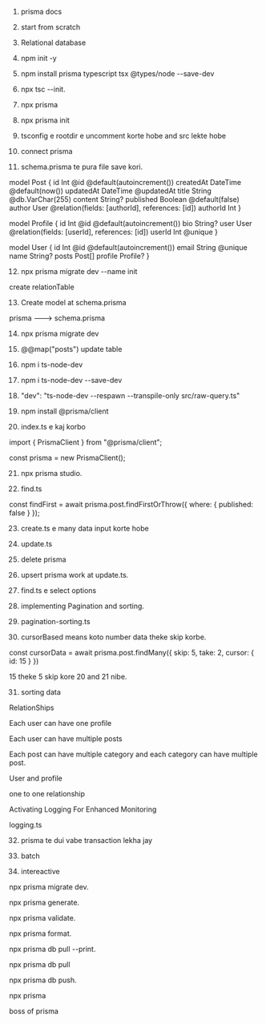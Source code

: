 
1. prisma docs

2. start from scratch

3. Relational database

4. npm init -y

5. npm install prisma typescript tsx @types/node --save-dev

6. npx tsc --init.

7. npx prisma

8. npx prisma init

9. tsconfig e rootdir e uncomment korte hobe and src lekte hobe

10. connect prisma

11. schema.prisma te pura file save kori.

model Post {
  id        Int      @id @default(autoincrement())
  createdAt DateTime @default(now())
  updatedAt DateTime @updatedAt
  title     String   @db.VarChar(255)
  content   String?
  published Boolean  @default(false)
  author    User     @relation(fields: [authorId], references: [id])
  authorId  Int
}

model Profile {
  id     Int     @id @default(autoincrement())
  bio    String?
  user   User    @relation(fields: [userId], references: [id])
  userId Int     @unique
}

model User {
  id      Int      @id @default(autoincrement())
  email   String   @unique
  name    String?
  posts   Post[]
  profile Profile?
}

12. npx prisma migrate dev --name init

<!-- npx prisma migrate dev --name relation
 -->

 create relationTable

13. Create model at schema.prisma

prisma ---> schema.prisma


<!-- ................ -->

14. npx prisma migrate dev

<!-- .............. -->

15.  @@map("posts") update table

16. npm i ts-node-dev

17. npm i ts-node-dev --save-dev

18.  "dev": "ts-node-dev --respawn --transpile-only src/raw-query.ts"

19. npm install @prisma/client

20. index.ts e kaj korbo 

import { PrismaClient } from "@prisma/client";

const prisma = new PrismaClient();

21. npx prisma studio.

22. find.ts

   const findFirst = await prisma.post.findFirstOrThrow({
        where: {
            published: false
        }
    });

23. create.ts e many data input korte hobe

24. update.ts

25. delete prisma

26. upsert prisma work at update.ts.

27. find.ts e select options

28. implementing Pagination and sorting.

29. pagination-sorting.ts 

30. cursorBased means koto number data theke skip korbe.

 const cursorData = await prisma.post.findMany({
        skip: 5,
        take: 2,
        cursor: {
            id: 15
        }
    })

15 theke 5 skip kore 20 and 21 nibe.

31. sorting data

<!-- 54.1 -->

RelationShips

Each user can have one profile

Each user can have multiple posts

Each post can have multiple category and each category can have multiple post.

<!-- 54-2 -->

User and profile

one to one relationship

<!-- 54-10 -->

Activating Logging For Enhanced Monitoring

logging.ts

32. prisma te dui vabe transaction lekha jay

01. batch
02. intereactive


<!-- command of prisma -->

npx prisma migrate dev.

npx prisma generate.

npx prisma validate.

npx prisma format.

npx prisma db pull --print.

npx prisma db pull

npx prisma db push.

npx prisma

boss of prisma